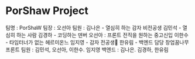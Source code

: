 # PorShaw Project



팀명 : PorShaW
팀장 : 오선아
팀원 : 김나은 - 열심히 하는 감자 비전공생
            김민석 - 열심히 하는 사람
            김경하 - 코딩하는 덴버
            오선아 : 프론트 전직을 원하는 중고신입
            이한수 - 타임터너가 없는 헤르미온느
            임지영 - 감자 전공생🥔
            한유림 - 백엔드 담당 창업꿈나무
프론트 팀원 : 김민석, 오선아, 이한수. 임지영
백엔드 : 김나은. 김경하, 한유림